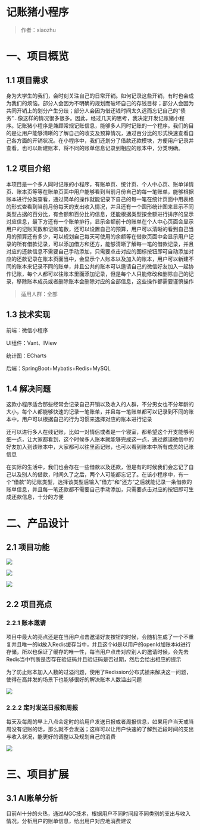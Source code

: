 # 记账猪小程序

> 作者：xiaozhu

# 一、项目概览

## 1.1 项目需求

​    身为大学生的我们，会时刻关注自己的日常开销。如何记录这些开销，有时也会成为我们的烦恼。部分人会因为不明确的规划而破坏自己的存钱目标；部分人会因为共同开销上的划分产生分歧；部分人会因为借还钱时间太久远而忘记自己的“债务”…像这样的情况很多很多。
​    因此，经过几天的思考，我决定开发记账猪小程序。记账猪小程序是兼顾常规记账信息，能够多人同时记账的一个程序。我们的目的是让用户能够清晰的了解自己的收支及预算情况，通过百分比的形式快速查看自己各方面的开销状况。在小程序中，我们还划分了借款还款模块，方便用户记录并查看。也可以新建账本，将不同的账单信息记录到相应的账本中，分类明确。

## 1.2 项目介绍

​    本项目是一个多人同时记账的小程序，有账单页、统计页、个人中心页、账单详情页、账本页等等 
​    在账单页面中用户能够看到当前月份自己的每一笔账单，能够根据账本进行分类查看，通过简单的操作就能记录下自己的每一笔
​    在统计页面中用表格的形式查看到当前月份每天的支出收入情况，并且还有一个圆形统计图来显示不同类型占据的百分比，有金额和百分比的信息，还能根据类型按金额进行排序的显示对应信息，最下方还有一个账单排行，显示金额前十的账单
​    在个人中心页面会显示用户的记账天数和记账笔数，还可以设置自己的预算，用户可以清晰的看到自己当月的预算还有多少，可以规划自己每天可使用的余额等
​    在借款页面中会显示用户记录的所有借款记录，可以添加借方和还方，能够清晰了解每一笔的借款记录，并且对应的还款信息不需要自己手动添加，只需要点击对应的图标按钮即可自动添加对应的还款记录
​    在账本页面当中，会显示个人账本以及加入的账本，用户可以新建不同的账本来记录不同的账单，并且公共的账本可以邀请自己的微信好友加入一起协作记账，每个人都可以往账本里面添加记录，但是每个人只能修改和删除自己的记录，移除账本成员或者删除账本会删除对应的全部信息，这些操作都需要谨慎操作

> 适用人群：全部

## 1.3 技术实现

前端：微信小程序

UI组件：Vant、IView

统计图：ECharts

后端：SpringBoot+Mybatis+Redis+MySQL

## 1.4 解决问题

​    这款小程序适合那些经常会记录自己开销以及收入的人群，不分男女也不分年龄的大小，每个人都能够快速的记录一笔账单，并且每一笔账单都可以记录到不同的账本中，用户可以根据自己的行为习惯来选择对应的账本进行记录

​    还可以进行多人在线记账，比如一对情侣或者是一个寝室，都希望这个开支能够明细一点，让大家都看到，这个时候多人账本就能够完成这一点，通过邀请微信中的好友加入到该账本中，大家都可以往里面记账，也可以看到账本中所有成员的记账信息

​    在实际的生活中，我们也会存在一些借款以及还款，但是有的时候我们会忘记了自己以及别人的借款，时间久了之后，两个人可能都忘记了。在该小程序中，有一个”借款”的记账类型，选择该类型后输入”借方”和”还方”之后就能记录一条借款的账单信息，并且每一笔还款都不需要自己手动添加，只需要点击对应的按钮即可生成还款信息，十分的方便



# 二、产品设计

## 2.1 项目功能

![](./docs/images/image1.png)

![](./docs/images/image2.png)

![](./docs/images/image3.png)

## 2.2 项目亮点

### 2.2.1 账本邀请

   项目中最大的亮点还是在当用户点击邀请好友按钮的时候，会随机生成了一个不重复并且唯一的id放入Redis缓存当中，并且这个id是以用户的openId加账本id进行存储，所以也保证了缓存的唯一性，每当用户点击对应别人的邀请时候，会先去Redis当中判断是否存在验证码并且验证码是否过期，然后会给出相应的提示

   为了防止账本加入人数的过溢问题，使用了Redission分布式锁来解决这一问题，使得在高并发的场景下也能够很好的解决账本人数溢出问题

![](./docs/images/image4.png)

### 2.2.2 定时发送日报和周报

​    每天及每周的早上八点会定时的给用户发送日报或者周报信息，如果用户当天或当周没有记账的话，那么就不会发送；这样可以让用户快速的了解到近段时间的支出与收入状况，能更好的调整以及规划自己的消费

![](./docs/images/image5.jpg)

# 三、项目扩展

## 3.1 AI账单分析

​    目前AI十分的火热，通过AIGC技术，根据用户不同时间段不同类别的支出与收入情况，分析用户的账单信息，给出用户对应地消费建议